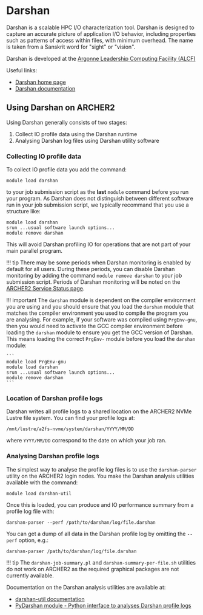 # Darshan

Darshan is a scalable HPC I/O characterization tool. Darshan is designed to capture
an accurate picture of application I/O behavior, including properties such as patterns
of access within files, with minimum overhead.  The name is taken from a Sanskrit
word for "sight" or "vision". 

Darshan is developed at the [Argonne Leadership Computing Facility (ALCF)](https://www.alcf.anl.gov/)

Useful links:

- [Darshan home page](https://www.mcs.anl.gov/research/projects/darshan/)
- [Darshan documentation](https://www.mcs.anl.gov/research/projects/darshan/documentation/)

## Using Darshan on ARCHER2

Using Darshan generally consists of two stages:

1. Collect IO profile data using the Darshan runtime
2. Analysing Darshan log files using Darshan utility software

### Collecting IO profile data

To collect IO profile data you add the command:


```
module load darshan
```

to your job submission script as the **last** `module` command before you run your program. As Darshan
does not distinguish between different software run in your job submission script, we typically 
recommand that you use a structure like:

```
module load darshan
srun ...usual software launch options...
module remove darshan
```

This will avoid Darshan profiling IO for operations that are not part of your main parallel program.

!!! tip
    There may be some periods when Darshan monitoring is enabled by default for all users. During these
    periods, you can disable Darshan monitoring by adding the command `module remove darshan` to your
    job submission script. Periods of Darshan monitoring will be noted on the 
    [ARCHER2 Service Status page](https://www.archer2.ac.uk/support-access/status.html#service-alerts).

!!! important
    The `darshan` module is dependent on the compiler environment you are using and you should ensure
    that you load the `darshan` module that matches the compiler environment you used to compile the
    program you are analysing. For example, if your software was compiled using `PrgEnv-gnu`, then you
    would need to activate the GCC compiler environment before loading the `darshan` module to ensure you
    get the GCC version of Darshan. This means loading the correct `PrgEnv-` module before you load the
    `darshan` module:

    ```
    module load PrgEnv-gnu
    module load darshan
    srun ...usual software launch options...
    module remove darshan
    ```

### Location of Darshan profile logs

Darshan writes all profile logs to a shared location on the ARCHER2 NVMe Lustre file system. You can
find your profile logs at:

```
/mnt/lustre/a2fs-nvme/system/darshan/YYYY/MM/DD
```

where `YYYY/MM/DD` correspond to the date on which your job ran.

### Analysing Darshan profile logs

The simplest way to analyse the profile log files is to use the `darshan-parser` utility on the 
ARCHER2 login nodes. You make the Darshan analysis utilities available with the command:

```
module load darshan-util
```

Once this is loaded, you can produce and IO performance summary from a profile log file with:

```
darshan-parser --perf /path/to/darshan/log/file.darshan
```

You can get a dump of all data in the Darshan profile log by omitting the `--perf` option, e.g.:

```
darshan-parser /path/to/darshan/log/file.darshan
```

!!! tip
    The `darshan-job-summary.pl` and `darshan-summary-per-file.sh` utilities do not work on ARCHER2
    as the required graphical packages are not currently available.

Documentation on the Darshan analysis utilities are available at:

- [darshan-util documentation](https://www.mcs.anl.gov/research/projects/darshan/docs/darshan-util.html)
- [PyDarshan module - Python interface to analyses Darshan profile logs](https://www.mcs.anl.gov/research/projects/darshan/docs/pydarshan/index.html)

